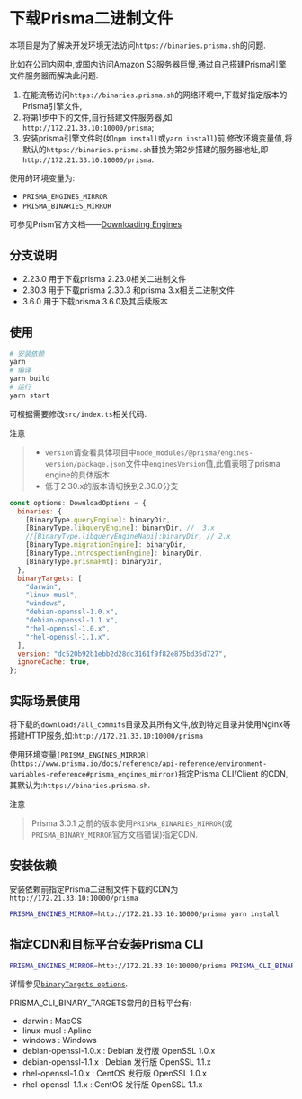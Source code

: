 # 下载Prisma二进制文件

本项目是为了解决开发环境无法访问`https://binaries.prisma.sh`的问题.

比如在公司内网中,或国内访问Amazon S3服务器巨慢,通过自己搭建Prisma引擎文件服务器而解决此问题.

1. 在能流畅访问`https://binaries.prisma.sh`的网络环境中,下载好指定版本的Prisma引擎文件,
2. 将第1步中下的文件,自行搭建文件服务器,如`http://172.21.33.10:10000/prisma`;
3. 安装prisma引擎文件时(如`npm install`或`yarn install`)前,修改环境变量值,将默认的`https://binaries.prisma.sh`替换为第2步搭建的服务器地址,即`http://172.21.33.10:10000/prisma`.

使用的环境变量为:

- `PRISMA_ENGINES_MIRROR`
- `PRISMA_BINARIES_MIRROR`

可参见Prism官方文档——[Downloading Engines](https://www.prisma.io/docs/reference/api-reference/environment-variables-reference#downloading-engines)

## 分支说明

- 2.23.0 用于下载prisma 2.23.0相关二进制文件
- 2.30.3 用于下载prisma 2.30.3 和prisma 3.x相关二进制文件
- 3.6.0 用于下载prisma 3.6.0及其后续版本

## 使用

```bash
# 安装依赖
yarn
# 编译
yarn build
# 运行
yarn start
```

可根据需要修改`src/index.ts`相关代码.

注意

> - `version`请查看具体项目中`node_modules/@prisma/engines-version/package.json`文件中`enginesVersion`值,此值表明了prisma engine的具体版本
> - 低于2.30.x的版本请切换到2.30.0分支

```js
const options: DownloadOptions = {
  binaries: {
    [BinaryType.queryEngine]: binaryDir,
    [BinaryType.libqueryEngine]: binaryDir, //  3.x
    //[BinaryType.libqueryEngineNapi]:binaryDir, // 2.x
    [BinaryType.migrationEngine]: binaryDir,
    [BinaryType.introspectionEngine]: binaryDir,
    [BinaryType.prismaFmt]: binaryDir,
  },
  binaryTargets: [
    "darwin",
    "linux-musl",
    "windows",
    "debian-openssl-1.0.x",
    "debian-openssl-1.1.x",
    "rhel-openssl-1.0.x",
    "rhel-openssl-1.1.x",
  ],
  version: "dc520b92b1ebb2d28dc3161f9f82e875bd35d727",
  ignoreCache: true,
};
```

## 实际场景使用

将下载的`downloads/all_commits`目录及其所有文件,放到特定目录并使用Nginx等搭建HTTP服务,如:`http://172.21.33.10:10000/prisma`

使用环境变量`[PRISMA_ENGINES_MIRROR](https://www.prisma.io/docs/reference/api-reference/environment-variables-reference#prisma_engines_mirror)`指定Prisma CLI/Client 的CDN,其默认为:`https://binaries.prisma.sh`.

注意

> Prisma 3.0.1 之前的版本使用`PRISMA_BINARIES_MIRROR`(或`PRISMA_BINARY_MIRROR`官方文档错误)指定CDN.

## 安装依赖

安装依赖前指定Prisma二进制文件下载的CDN为`http://172.21.33.10:10000/prisma`

```sh
PRISMA_ENGINES_MIRROR=http://172.21.33.10:10000/prisma yarn install
```

## 指定CDN和目标平台安装Prisma CLI

```sh
PRISMA_ENGINES_MIRROR=http://172.21.33.10:10000/prisma PRISMA_CLI_BINARY_TARGETS=darwin,linux-musl,windows,rhel-openssl-1.0.x yarn install
```

详情参见[`binaryTargets options`](https://www.prisma.io/docs/reference/api-reference/prisma-schema-reference#binarytargets-options).

PRISMA_CLI_BINARY_TARGETS常用的目标平台有:

- darwin : MacOS
- linux-musl : Apline
- windows : Windows
- debian-openssl-1.0.x : Debian 发行版 OpenSSL 1.0.x
- debian-openssl-1.1.x : Debian 发行版 OpenSSL 1.1.x
- rhel-openssl-1.0.x : CentOS 发行版 OpenSSL 1.0.x
- rhel-openssl-1.1.x : CentOS 发行版 OpenSSL 1.1.x
